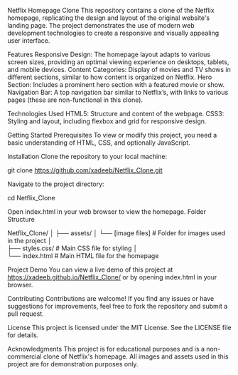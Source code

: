 Netflix Homepage Clone
This repository contains a clone of the Netflix homepage, replicating the design and layout of the original website's landing page. The project demonstrates the use of modern web development technologies to create a responsive and visually appealing user interface.

Features
Responsive Design: The homepage layout adapts to various screen sizes, providing an optimal viewing experience on desktops, tablets, and mobile devices.
Content Categories: Display of movies and TV shows in different sections, similar to how content is organized on Netflix.
Hero Section: Includes a prominent hero section with a featured movie or show.
Navigation Bar: A top navigation bar similar to Netflix’s, with links to various pages (these are non-functional in this clone).

Technologies Used
HTML5: Structure and content of the webpage.
CSS3: Styling and layout, including flexbox and grid for responsive design.

Getting Started
Prerequisites
To view or modify this project, you need a basic understanding of HTML, CSS, and optionally JavaScript.

Installation
Clone the repository to your local machine:

git clone https://github.com/xadeeb/Netflix_Clone.git

Navigate to the project directory:

cd Netflix_Clone

Open index.html in your web browser to view the homepage.
Folder Structure

Netflix_Clone/
│
├── assets/
│   └── [image files]   # Folder for images used in the project
│   
├── styles.css/         # Main CSS file for styling
│        
└── index.html          # Main HTML file for the homepage

Project Demo
You can view a live demo of this project at https://xadeeb.github.io/Netflix_Clone/ or by opening index.html in your browser.

Contributing
Contributions are welcome! If you find any issues or have suggestions for improvements, feel free to fork the repository and submit a pull request.

License
This project is licensed under the MIT License. See the LICENSE file for details.

Acknowledgments
This project is for educational purposes and is a non-commercial clone of Netflix's homepage.
All images and assets used in this project are for demonstration purposes only.
